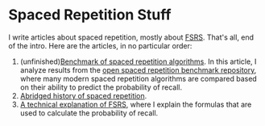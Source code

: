 # Spaced Repetition Stuff

I write articles about spaced repetition, mostly about [FSRS](https://github.com/open-spaced-repetition/fsrs4anki/wiki/ABC-of-FSRS). That's all, end of the intro. Here are the articles, in no particular order:

1. (unfinished)[Benchmark of spaced repetition algorithms](/Benchmark.md). In this article, I analyze results from the [open spaced repetition benchmark repository](https://github.com/open-spaced-repetition/srs-benchmark?tab=readme-ov-file#result), where many modern spaced repetition algorithms are compared based on their ability to predict the probability of recall.
2. [Abridged history of spaced repetition](/History.md).
3. [A technical explanation of FSRS](/Algorithm.md), where I explain the formulas that are used to calculate the probability of recall.
